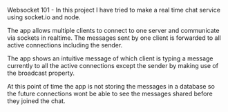 Websocket 101 - In this project I have tried to make a real time chat service using socket.io and node.

The app allows multiple clients to connect to one server and communicate via sockets in realtime. The messages sent by
one client is forwarded to all active connections including the sender.

The app shows an intuitive message of which client is typing a message currently to all the
active connections except the sender by making use of the broadcast property.

At this point of time the app is not storing the messages in a database so the future connections wont be able to see
the messages shared before they joined the chat.
